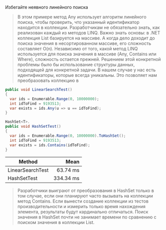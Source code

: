 Избегайте неявного линейного поиска
> В этом примере метод Any использует алгоритм линейного поиска, чтобы проверить, что указанный идентификатор находится в коллекции.
> Разработчикам не обязательно знать, как реализован каждый из методов LINQ. Важно знать основы: в .NET коллекция List<T> базируется на массиве. 
> А когда дело доходит до поиска значения в несортированном массиве, его сложность составляет O(n). 
> Независимо от того, какой метод LINQ используется для поиска значения в массиве (Any, Contains или Where), сложность остается прежней.
> Решением этой конкретной проблемы было бы использование структуры данных, подходящей для конкретной задачи. 
> В нашем случае у нас есть идентификаторы, которые всегда уникальны. Это позволяет нам преобразовать коллекцию в 
  
```csharp
public void LinearSearchTest()
{
  var ids = Enumerable.Range(0, 10000000);
  int idToFind = 9193513;
  var exists = ids.Any(u => u == idToFind);
}
```
```csharp
HashSet<T>.
public void HashSetTest()
{
  var ids = Enumerable.Range(0, 10000000).ToHashSet();
  int idToFind = 9193513;
  var exists = ids.Contains(idToFind);
}
```
|           Method |      Mean |
|----------------- |----------:|
| LinearSearchTest |  63.74 ms |
|      HashSetTest | 334.34 ms |

> Разработчики выиграют от преобразования в HashSet только в том случае, если они планируют часто вызывать на коллекции метод Contains. 
> Если вынести создание коллекции из тестов производительности и измерить только время нахождения элемента, результаты будут кардинально отличаться.
> Поиск значения в HashSet<T> почти не занимает времени по сравнению с поиском значения в коллекции List<T>.
